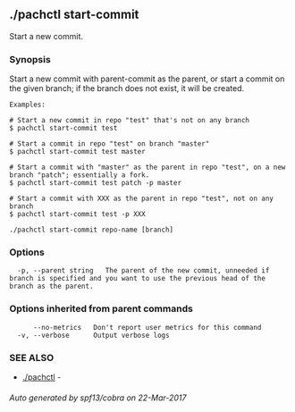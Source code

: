 ## ./pachctl start-commit

Start a new commit.

### Synopsis


Start a new commit with parent-commit as the parent, or start a commit on the given branch; if the branch does not exist, it will be created.

	Examples:

	# Start a new commit in repo "test" that's not on any branch
	$ pachctl start-commit test

	# Start a commit in repo "test" on branch "master"
	$ pachctl start-commit test master

	# Start a commit with "master" as the parent in repo "test", on a new branch "patch"; essentially a fork.
	$ pachctl start-commit test patch -p master

	# Start a commit with XXX as the parent in repo "test", not on any branch
	$ pachctl start-commit test -p XXX
	

```
./pachctl start-commit repo-name [branch]
```

### Options

```
  -p, --parent string   The parent of the new commit, unneeded if branch is specified and you want to use the previous head of the branch as the parent.
```

### Options inherited from parent commands

```
      --no-metrics   Don't report user metrics for this command
  -v, --verbose      Output verbose logs
```

### SEE ALSO
* [./pachctl](./pachctl.md)	 - 

###### Auto generated by spf13/cobra on 22-Mar-2017

